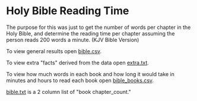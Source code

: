 # Holy Bible Reading Time

The purpose for this was just to get the number of words per chapter in the Holy Bible, and determine the reading time per chapter assuming the person reads 200 words a minute. (KJV Bible Version)


To view general results open [bible.csv](bible.csv).

To view extra "facts" derived from the data open [extra.txt](extra.txt).

To view how much words in each book and how long it would take in minutes and hours to read each book open [bible_books.csv](bible_books.csv).

[bible.txt](bible.txt) is a 2 column list of "book chapter_count."
